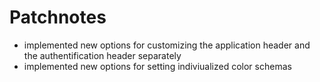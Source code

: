# Patchnotes
- implemented new options for customizing the application header and the authentification header separately
- implemented new options for setting indiviualized color schemas